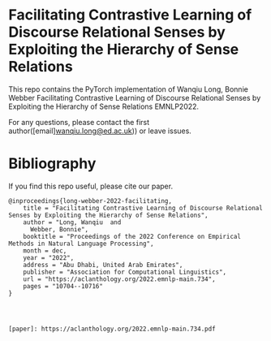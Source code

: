 # Facilitating Contrastive Learning of Discourse Relational Senses by Exploiting the Hierarchy of Sense Relations
This repo contains the PyTorch implementation of Wanqiu Long, Bonnie Webber Facilitating Contrastive Learning of Discourse Relational Senses by Exploiting the Hierarchy of Sense Relations EMNLP2022.

For any questions, please contact the first author([email]wanqiu.long@ed.ac.uk)) or leave issues.




# Bibliography 
If you find this repo useful, please cite our paper.

```
@inproceedings{long-webber-2022-facilitating,
    title = "Facilitating Contrastive Learning of Discourse Relational Senses by Exploiting the Hierarchy of Sense Relations",
    author = "Long, Wanqiu  and
      Webber, Bonnie",
    booktitle = "Proceedings of the 2022 Conference on Empirical Methods in Natural Language Processing",
    month = dec,
    year = "2022",
    address = "Abu Dhabi, United Arab Emirates",
    publisher = "Association for Computational Linguistics",
    url = "https://aclanthology.org/2022.emnlp-main.734",
    pages = "10704--10716"
}




[paper]: https://aclanthology.org/2022.emnlp-main.734.pdf
